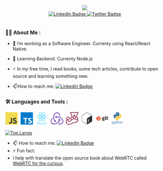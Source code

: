 
<div id="header" align="center">
  <img src="https://media.giphy.com/media/wwg1suUiTbCY8H8vIA/giphy-downsized-large.gif" width="150"/>
  <div id="badges">
  <a href="https://www.linkedin.com/in/davit-movsesyan-2ba66b1aa/">
    <img src="https://img.shields.io/badge/LinkedIn-blue?style=for-the-badge&logo=linkedin&logoColor=white" alt="LinkedIn Badge"/>
  </a>
  <a href="https://twitter.com/cold_seattle">
    <img src="https://img.shields.io/badge/Twitter-blue?style=for-the-badge&logo=twitter&logoColor=white" alt="Twitter Badge"/>
  </a>
</div>
  <img src="https://komarev.com/ghpvc/?username=coldeSeattle&style=flat-square&color=blue" alt=""/>
</div>

<div align="center">
</div>

### :man_technologist: About Me :


- :telescope: I’m working as a Software Engineer. Currenty using React/React Native.

- :seedling: Learning Backend. Currenty Node.js

- :zap: In my free time, I read books, some tech articles, contribute to open source and learning something new.

- :mailbox:How to reach me: [![Linkedin Badge](https://img.shields.io/badge/-Davit-blue?style=flat&logo=Linkedin&logoColor=white)](https://www.linkedin.com/in/davit-movsesyan-2ba66b1aa/)


### :hammer_and_wrench: Languages and Tools :
<div>

<img src="https://github.com/devicons/devicon/blob/master/icons/javascript/javascript-original.svg" title="javascript" alt="javascript" width="40" height="40"/>&nbsp;
<img src="https://github.com/devicons/devicon/blob/master/icons/typescript/typescript-original.svg" title="typescript" alt="typescript" width="40" height="40"/>&nbsp;
  <img src="https://github.com/devicons/devicon/blob/master/icons/react/react-original-wordmark.svg" title="React" alt="React" width="40" height="40"/>&nbsp;
<img src="https://github.com/devicons/devicon/blob/master/icons/redux/redux-original.svg" title="redux" alt="redux" width="40" height="40"/>&nbsp;
  <img src="https://github.com/devicons/devicon/blob/master/icons/jest/jest-plain.svg" title="jest" alt="jest" width="40" height="40"/>&nbsp;
<img src="https://github.com/devicons/devicon/blob/master/icons/bash/bash-original.svg" title="bash" alt="bash" width="40" height="40"/>&nbsp;
<img src="https://github.com/devicons/devicon/blob/master/icons/git/git-original-wordmark.svg" title="git" alt="git" width="40" height="40"/>&nbsp;
<img src="https://github.com/devicons/devicon/blob/master/icons/python/python-original-wordmark.svg" title="python" alt="python" width="40" height="40"/>&nbsp;
</div>

[![Top Langs](https://github-readme-stats.vercel.app/api/top-langs/?username=coldSeattle&layout=compact&theme=vision-friendly-dark)](https://github.com/anuraghazra/github-readme-stats)




- 📫 How to reach me: [![Linkedin Badge](https://img.shields.io/badge/-Davit-blue?style=flat&logo=Linkedin&logoColor=white)](https://www.linkedin.com/in/davit-movsesyan-2ba66b1aa/)
- ⚡ Fun fact: 
- I help with translate the open source book about WebRTC called [WebRTC for the curious](https://github.com/webrtc-for-the-curious/webrtc-for-the-curious).

